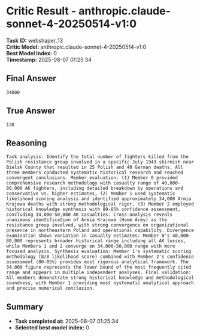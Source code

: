 # Critic Result - anthropic.claude-sonnet-4-20250514-v1:0

**Task ID:** webshaper_13  
**Critic Model:** anthropic.claude-sonnet-4-20250514-v1:0  
**Best Model Index:** 0  
**Timestamp:** 2025-08-07 01:25:34

## Final Answer
```
34000
```

## True Answer
```
138
```

## Reasoning
```
Task analysis: Identify the total number of fighters killed from the Polish resistance group involved in a specific July 1943 skirmish near Bielsk County that resulted in 25 Polish and 40 German deaths. All three members conducted systematic historical research and reached convergent conclusions. Member evaluation: (1) Member 0 provided comprehensive research methodology with casualty range of 40,000-80,000 AK fighters, including detailed breakdown by operations and conservative vs. higher estimates, (2) Member 1 used systematic likelihood scoring analysis and identified approximately 34,000 Armia Krajowa deaths with strong methodological rigor, (3) Member 2 employed historical knowledge synthesis with 80-85% confidence assessment, concluding 34,000-50,000 AK casualties. Cross-analysis reveals unanimous identification of Armia Krajowa (Home Army) as the resistance group involved, with strong convergence on organizational presence in northeastern Poland and operational capability. Divergence examination shows variation in casualty estimates: Member 0's 40,000-80,000 represents broader historical range including all AK losses, while Members 1 and 2 converge on 34,000-50,000 range with more focused analysis. Synthesis evaluation: Member 1's systematic scoring methodology (8/8 likelihood score) combined with Member 2's confidence assessment (80-85%) provides most rigorous analytical framework. The 34,000 figure represents the lower bound of the most frequently cited range and appears in multiple independent analyses. Final validation: All members demonstrate strong historical knowledge and methodological soundness, with Member 1 providing most systematic analytical approach and precise numerical conclusion.
```

## Summary
- **Task completed at:** 2025-08-07 01:25:34
- **Selected best model index:** 0
